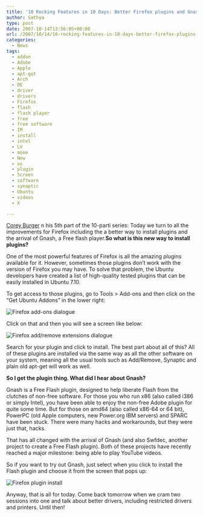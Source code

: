 ```yaml
---
title: '10 Rocking Features in 10 Days: Better Firefox plugins and Gnash'
author: Sathya
type: post
date: 2007-10-14T13:56:05+00:00
url: /2007/10/14/10-rocking-features-in-10-days-better-firefox-plugins-and-gnash/
categories:
  - News
tags:
  - addon
  - Adobe
  - Apple
  - apt-get
  - Arch
  - DE
  - driver
  - drivers
  - Firefox
  - flash
  - flash player
  - free
  - free software
  - IM
  - install
  - intel
  - LV
  - move
  - New
  - os
  - plugin
  - Screen
  - software
  - synaptic
  - Ubuntu
  - videos
  - X

---
```

[Corey Burger][1] n his 5th part of the 10-parti series: Today we turn to all the improvements for Firefox including the a better way to install plugins and the arrival of Gnash, a Free flash player.**So what is this new way to install plugins?**

One of the most powerful features of Firefox is all the amazing plugins available for it. However, sometimes those plugins don’t work with the version of Firefox you may have. To solve that problem, the Ubuntu developers have created a list of high-quality tested plugins that can be easily installed in Ubuntu 7.10.

<!--more-->

To get access to those plugins, go to Tools > Add-ons and then click on the “Get Ubuntu Addons” in the lower right:

![Firefox add-ons dialogue][2]

Click on that and then you will see a screen like below:

![Firefox add/remove extensions dialogue][3]

Search for your plugin and click to install. The best part about all of this? All of these plugins are installed via the same way as all the other software on your system, meaning all the usual tools such as Add/Remove, Synaptic and plain old apt-get will work as well.

**So I get the plugin thing. What did I hear about Gnash?**

Gnash is a Free Flash plugin, designed to help liberate Flash from the clutches of non-free software. For those you who run x86 (also called i386 or simply Intel), you have been able to enjoy the non-free Adobe plugin for quite some time. But for those on amd64 (also called x86-64 or 64 bit), PowerPC (old Apple computers, new Power.org IBM servers) and SPARC have been stuck. There were many hacks and workarounds, but they were just that, hacks.

That has all changed with the arrival of Gnash (and also Swfdec, another project to create a Free Flash plugin). Both of these projects have recently reached a major milestone: being able to play YouTube videos.

So if you want to try out Gnash, just select when you click to install the Flash plugin and choose it from the screen that pops up:

![Firefox plugin install][4]

Anyway, that is all for today. Come back tomorrow when we cram two sessions into one and talk about better drivers, including restricted drivers and printers. Until then!

 [1]: https://fridge.ubuntu.com/node/1169
 [2]: https://fridge.ubuntu.com/files/images/Screenshot-Add-ons.png
 [3]: https://fridge.ubuntu.com/files/images/Screenshot-Install-Remove%20Extensions.preview.png
 [4]: https://fridge.ubuntu.com/files/images/Screenshot-Plugin%20Finder%20Service.preview.png
